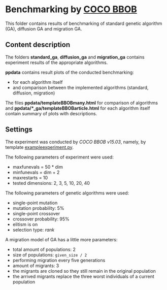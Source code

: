 # Benchmarking by [COCO BBOB](http://coco.gforge.inria.fr/)
This folder contains results of benchmarking of standard genetic algorithm (GA), diffusion GA and migration GA.

## Content description

The folders **standard_ga**, **diffusion_ga** and **migration_ga** contains experiment results of the appropriate algorithms.

**ppdata** contains result plots of the conducted benchmarking: 
* for each algorithm itself
* and comparison between the implemented algorithms (standard, diffusion, migration)

The files **ppdata/templateBBOBmany.html** for comparison of algorithms and **ppdata/*_ga/templateBBOBarticle.html** for each algorithm itself contain summary of plots with descriptions.

## Settings

The experiment was conducted by *COCO BBOB v15.03*, namely, by template [exampleexperiment.py](http://coco.lri.fr/COCOdoc/firsttime.html#running-experiments).

The following parameters of experiment were used:
* maxfunevals = 50 * dim
* minfunevals = dim + 2
* maxrestarts = 10
* tested dimensions: 2, 3, 5, 10, 20, 40

The following parameters of genetic algorithms were used:
* single-point mutation
* mutation probability: 5%
* single-point crossover
* crossover probability: 95%
* elitism is on
* selection type: *rank*

A migration model of GA has a little more parameters:
* total amount of populations: 2
* size of populations: `given_size / 2`
* performing migration every five generations
* amount of migrants: 3
* the migrants are cloned so they still remain in the original population
* the arrived migrants replace the three worst individuals of a current population
